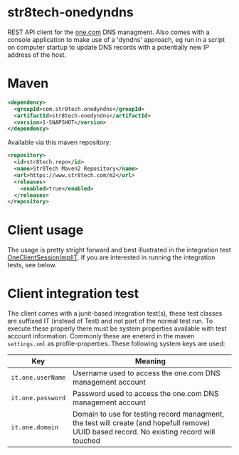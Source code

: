 # str8tech-onedyndns

REST API client for the [one.com](https://www.one.com) DNS managment. Also comes with a console application to make use of a 'dyndns' approach, eg run in a script on computer startup to update DNS records with a potentially new IP address of the host.

# Maven

````xml
<dependency>
  <groupId>com.str8tech.onedyndns</groupId>
  <artifactId>str8tech-onedyndns</artifactId>
  <version>1-SNAPSHOT</version>
</dependency>
````

Available via this maven repository:

````xml
<repository>
  <id>str8tech.repo</id>
  <name>Str8Tech Maven2 Repository</name>
  <url>https://www.str8tech.com/m2</url>
  <releases>
    <enabled>true</enabled>
  </releases>
</repository>
````

# Client usage 

The usage is pretty stright forward and best illustrated in the integration test [OneClientSessionImplIT](https://github.com/richard-strate/str8tech-onedyndns/blob/master/client/src/test/java/com/str8tech/onedyndns/client/jdk/OneClientSessionImplIT.java). If you are interested in running the integration tests, see below.

# Client integration test

The client comes with a junit-based integration test(s), these test classes are suffixed IT (instead of Test) and not part of the normal test run. To execute these properly there must be system properties available with test account information. Commonly these are eneterd in the maven `settings.xml` as profile-properties. These following system keys are used:

Key|Meaning
-|-
`it.one.userName`|Username used to access the one.com DNS management account 
`it.one.password`|Password used to access the one.com DNS management account 
`it.one.domain`|Domain to use for testing record managment, the test will create (and hopefull remove) UUID based record. No existing record will touched
